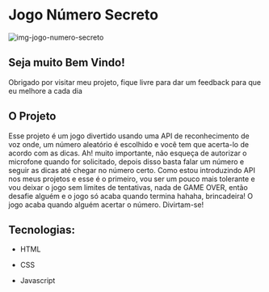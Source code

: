 # Jogo Número Secreto
![img-jogo-numero-secreto](https://user-images.githubusercontent.com/110340138/231306090-b5652811-2282-4eb9-a930-678005b2eddf.png)
## Seja muito Bem Vindo!
Obrigado por visitar meu projeto, fique livre para dar um feedback para que eu melhore a cada dia

## O Projeto
Esse projeto é um jogo divertido usando uma API de reconhecimento de voz onde, um número aleatório é escolhido e você tem que acerta-lo de acordo com as dicas. Ah! muito importante, não esqueça de autorizar o microfone quando for solicitado, depois disso basta falar um número e seguir as dicas até chegar no número certo. Como estou introduzindo API nos meus projetos e esse é o primeiro, vou ser um pouco mais tolerante e vou deixar o jogo sem limites de tentativas, nada de GAME OVER, então desafie alguém e o jogo só acaba quando termina hahaha, brincadeira! O jogo acaba quando alguém acertar o número. Divirtam-se!

## Tecnologias:
- HTML

- CSS

- Javascript
